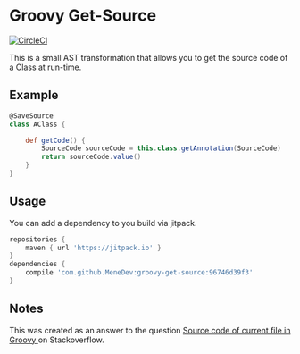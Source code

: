 # Groovy Get-Source

[![CircleCI](https://circleci.com/gh/MeneDev/groovy-get-source/tree/master.svg?style=svg)](https://circleci.com/gh/MeneDev/groovy-get-source/tree/master)

This is a small AST transformation that allows you to get the source code of a Class at run-time.

## Example

```groovy
@SaveSource
class AClass {

    def getCode() {
        SourceCode sourceCode = this.class.getAnnotation(SourceCode)
        return sourceCode.value()
    }
}
```

## Usage
You can add a dependency to you build via jitpack.

```groovy
repositories {
    maven { url 'https://jitpack.io' }
}
dependencies {
    compile 'com.github.MeneDev:groovy-get-source:96746d39f3'
}
```

## Notes
This was created as an answer to the question [Source code of current file in Groovy
](https://stackoverflow.com/questions/49997140/source-code-of-current-file-in-groovy) on Stackoverflow.